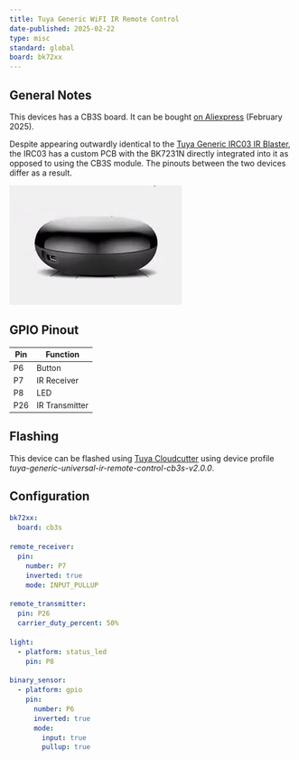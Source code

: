 ```yaml
---
title: Tuya Generic WiFI IR Remote Control
date-published: 2025-02-22
type: misc
standard: global
board: bk72xx
---
```


## General Notes

This devices has a CB3S board. It can be bought [on Aliexpress](https://www.aliexpress.com/item/1005007804859733.html) (February 2025).

Despite appearing outwardly identical to the [Tuya Generic IRC03 IR Blaster](/devices/Tuya-Generic-IRC03-IR-Blaster), the IRC03 has a custom PCB with the BK7231N directly integrated into it as opposed to using the CB3S module. The pinouts between the two devices differ as a result.

![IRRemote](tuya-generic-wifi-ir-remote-control.jpg)

## GPIO Pinout

| Pin | Function       |
| --- | -------------- |
| P6  | Button         |
| P7  | IR Receiver    |
| P8  | LED            |
| P26 | IR Transmitter |

## Flashing

This device can be flashed using [Tuya Cloudcutter](https://github.com/tuya-cloudcutter/tuya-cloudcutter) using device profile _tuya-generic-universal-ir-remote-control-cb3s-v2.0.0_.

## Configuration

```yaml
bk72xx:
  board: cb3s

remote_receiver:
  pin:
    number: P7
    inverted: true
    mode: INPUT_PULLUP

remote_transmitter:
  pin: P26
  carrier_duty_percent: 50%

light:
  - platform: status_led
    pin: P8

binary_sensor:
  - platform: gpio
    pin:
      number: P6
      inverted: true
      mode:
        input: true
        pullup: true
```
